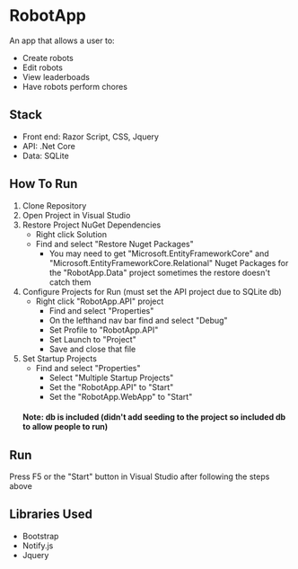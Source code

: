 # RobotApp
An app that allows a user to:
- Create robots 
- Edit robots
- View leaderboads
- Have robots perform chores
## Stack
- Front end: Razor Script, CSS, Jquery
- API: .Net Core
- Data: SQLite
## How To Run
1. Clone Repository
2. Open Project in Visual Studio 
3. Restore Project NuGet Dependencies
    -   Right click Solution
    -   Find and select "Restore Nuget Packages"
		- You may need to get "Microsoft.EntityFrameworkCore" and "Microsoft.EntityFrameworkCore.Relational" Nuget Packages for the "RobotApp.Data" project sometimes the restore doesn't catch them
 4. Configure Projects for Run (must set the API project due to SQLite db)
    -   Right click "RobotApp.API" project
	    - Find and select "Properties"
	    - On the lefthand nav bar find and select "Debug"
	    - Set Profile to "RobotApp.API"
	    - Set Launch to "Project"
	    - Save and close that file
5.  Set Startup Projects
	- Find and select "Properties"
	    - Select "Multiple Startup Projects"
	    - Set the "RobotApp.API" to "Start"
	    - Set the "RobotApp.WebApp" to "Start"
    #### Note: db is included (didn't add seeding to the project so included db to allow people to run)
## Run
Press F5 or the "Start" button in Visual Studio after following the steps above
## Libraries Used
- Bootstrap
- Notify.js
- Jquery

